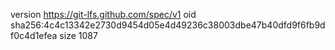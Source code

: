 version https://git-lfs.github.com/spec/v1
oid sha256:4c4c13342e2730d9454d05e4d49236c38003dbe47b40dfd9f6fb9df0c4d1efea
size 1087
